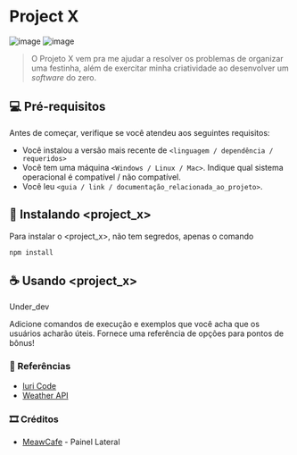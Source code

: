 # Project X

![image](https://img.shields.io/badge/React-20232A?style=for-the-badge&logo=react&logoColor=61DAFB)
![image](https://img.shields.io/badge/Bootstrap-563D7C?style=for-the-badge&logo=bootstrap&logoColor=white)

> O Projeto X vem pra me ajudar a resolver os problemas de organizar uma festinha, além de exercitar minha criatividade ao desenvolver um _software_ do zero.

## 💻 Pré-requisitos

Antes de começar, verifique se você atendeu aos seguintes requisitos:

- Você instalou a versão mais recente de `<linguagem / dependência / requeridos>`
- Você tem uma máquina `<Windows / Linux / Mac>`. Indique qual sistema operacional é compatível / não compatível.
- Você leu `<guia / link / documentação_relacionada_ao_projeto>`.

## 🚀 Instalando <project_x>

Para instalar o <project_x>, não tem segredos, apenas o comando

```
npm install
```

## ☕ Usando <project_x>

Under_dev

Adicione comandos de execução e exemplos que você acha que os usuários acharão úteis. Fornece uma referência de opções para pontos de bônus!

### 👤 Referências

- [Iuri Code](https://github.com/iuricode/readme-template)
- [Weather API](https://openweathermap.org/api)

### 🎞️ Créditos

- [MeawCafe](https://github.com/meawcafe) - Painel Lateral
